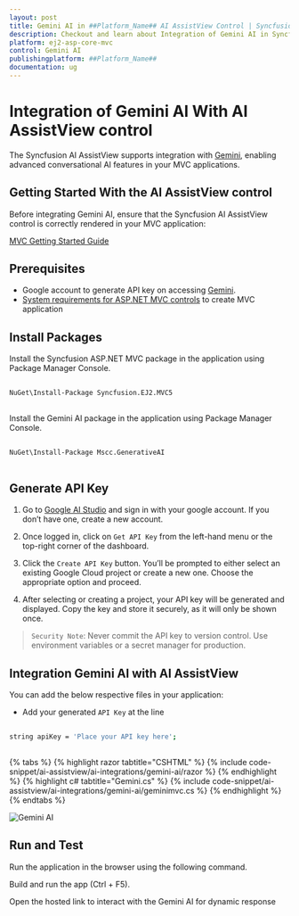 ```yaml
---
layout: post
title: Gemini AI in ##Platform_Name## AI AssistView Control | Syncfusion
description: Checkout and learn about Integration of Gemini AI in Syncfusion ##Platform_Name## AI AssistView control of Syncfusion Essential JS 2 and more.
platform: ej2-asp-core-mvc
control: Gemini AI
publishingplatform: ##Platform_Name##
documentation: ug
---
```

 
# Integration of Gemini AI With AI AssistView control
 
The Syncfusion AI AssistView supports integration with [Gemini](https://ai.google.dev/gemini-api/docs), enabling advanced conversational AI features in your MVC applications.
 
## Getting Started With the AI AssistView control
 
Before integrating Gemini AI, ensure that the Syncfusion AI AssistView control is correctly rendered in your MVC application:
 
[ MVC Getting Started Guide](../getting-started)
 
## Prerequisites
 
* Google account to generate API key on accessing [Gemini](https://ai.google.dev/gemini-api/docs).
* [System requirements for ASP.NET MVC controls](https://ej2.syncfusion.com/aspnetmvc/documentation/system-requirements) to create MVC application
 
## Install Packages
 
Install the Syncfusion ASP.NET MVC package in the application  using Package Manager Console.
 
```bash
 
NuGet\Install-Package Syncfusion.EJ2.MVC5
 
```
 
Install the Gemini AI package in the application using Package Manager Console.
 
```bash
 
NuGet\Install-Package Mscc.GenerativeAI
 
```
 
## Generate API Key
 
1. Go to [Google AI Studio](https://aistudio.google.com/app/apikey) and sign in with your google account. If you don’t have one, create a new account.
 
2. Once logged in, click on `Get API Key` from the left-hand menu or the top-right corner of the dashboard.
 
3. Click the `Create API Key` button. You’ll be prompted to either select an existing Google Cloud project or create a new one. Choose the appropriate option and proceed.
 
4. After selecting or creating a project, your API key will be generated and displayed. Copy the key and store it securely, as it will only be shown once.
 
> `Security Note`: Never commit the API key to version control. Use environment variables or a secret manager for production.
 
##  Integration Gemini AI with AI AssistView
 
You can add the below respective files in your application:
 
* Add your generated `API Key` at the line
 
```bash
 
string apiKey = 'Place your API key here';
 
```
 
{% tabs %}
{% highlight razor tabtitle="CSHTML" %}
{% include code-snippet/ai-assistview/ai-integrations/gemini-ai/razor %}
{% endhighlight %}
{% highlight c# tabtitle="Gemini.cs" %}
{% include code-snippet/ai-assistview/ai-integrations/gemini-ai/geminimvc.cs %}
{% endhighlight %}
{% endtabs %}
 
![Gemini AI](../images/gemini-ai.png)

## Run and Test
 
Run the application in the browser using the following command.
 
Build and run the app (Ctrl + F5).
 
Open the hosted link to interact with the Gemini AI for dynamic response